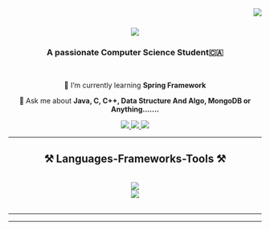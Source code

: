<img align="right" src="https://visitor-badge.laobi.icu/badge?page_id=salesp07.salesp07" />

<h1 align="center">
    <img src="https://readme-typing-svg.herokuapp.com/?font=Righteous&size=35&center=true&vCenter=true&width=500&height=70&duration=4000&lines=Hi+There!+👋;+I'm+Palani+Baba!;" />
</h1>

<h3 align="center">A passionate Computer Science Student🇨🇦</h3>

<br/>

<div align="center">
 
 
 🌱 I’m currently learning **Spring Framework**

 💬 Ask me about **Java, C, C++, Data Structure And Algo, MongoDB or Anything.......**

 
 </div>
 
<div align="center"> 
  <a href="mailto:palaniparanthaman.a@gmail.com">
    <img src="https://img.shields.io/badge/Gmail-333333?style=for-the-badge&logo=gmail&logoColor=red" />
  </a>
  <a href="https://www.linkedin.com/in/palani-paranthaman-484b131bb/" target="_blank">
    <img src="https://img.shields.io/badge/LinkedIn-0077B5?style=for-the-badge&logo=linkedin&logoColor=white" target="_blank" />
  </a>
  <a href="https://vercel.com/palani02/port-folio" target="_blank">
     <img src="https://img.shields.io/badge/Portfolio-FF5722?style=for-the-badge&logo=todoist&logoColor=white" target="_blank" /> <!-- sqlite, safari, google-chrome are other good icon options -->
  </a>
</div>

 <hr/>
 
<h2 align="center">⚒️ Languages-Frameworks-Tools ⚒️</h2>
<br/>
<div align="center">
    <img src="https://skillicons.dev/icons?i=java,c,c++,spring,github,javascript,mongodb" /><br>
    <img src="https://skillicons.dev/icons?i=kotlin,mysql,html,css,vscode,git" />
</div>

<br/>
<hr/>

<hr/>
